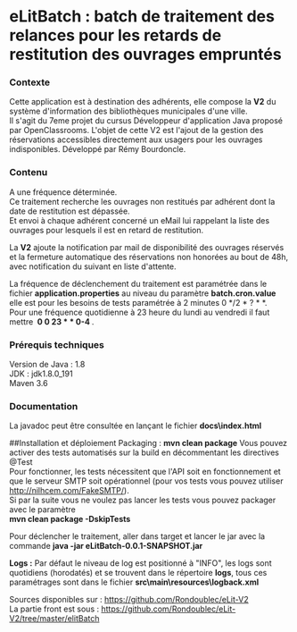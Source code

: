 # eLitBatch : batch de traitement des relances pour les retards de restitution des ouvrages empruntés

### Contexte  
Cette application est à destination des adhérents, elle compose la **V2** du système d'information des bibliothèques municipales d'une ville.  
Il s'agit du 7eme projet du cursus Développeur d'application Java proposé par OpenClassrooms.
L'objet de cette V2 est l'ajout de la gestion des réservations accessibles directement aux usagers pour les ouvrages indisponibles.
Développé par Rémy Bourdoncle. 

### Contenu
A une fréquence déterminée.  
Ce traitement recherche les ouvrages non restitués par adhérent dont la date de restitution est dépassée.  
Et envoi à chaque adhérent concerné un eMail lui rappelant la liste des ouvrages pour lesquels il est en retard de restitution.  

La **V2** ajoute la notification par mail de disponibilité des ouvrages réservés et la fermeture automatique des réservations non honorées au bout de 48h, avec notification du suivant en liste d'attente.

La fréquence de déclenchement du traitement est paramétrée dans le fichier **application.properties** au niveau du paramètre **batch.cron.value** elle est pour les besoins de tests paramétrée à 2 minutes 0 */2 * ? * *.  
Pour une fréquence quotidienne à 23 heure du lundi au vendredi il faut mettre  **&nbsp;0 0 23 * * 0-4&nbsp;**.

### Prérequis techniques  
Version de Java : 1.8  
JDK : jdk1.8.0_191  
Maven 3.6  

### Documentation
La javadoc peut être consultée en lançant le fichier **docs\index.html**  

##Installation et déploiement
Packaging : **mvn clean package**
Vous pouvez activer des tests automatisés sur la build en décommentant les directives @Test   
Pour fonctionner, les tests nécessitent que l'API soit en fonctionnement et que le serveur SMTP soit opérationnel (pour vos tests vous pouvez utiliser http://nilhcem.com/FakeSMTP/).  
Si par la suite vous ne voulez pas lancer les tests vous pouvez packager avec le paramètre  
**mvn clean package -DskipTests**  

Pour déclencher le traitement, aller dans target et lancer le jar avec la commande
**java -jar eLitBatch-0.0.1-SNAPSHOT.jar**

**Logs :** Par défaut le niveau de log est positionné à "INFO", les logs sont quotidiens (horodatés) et se trouvent dans le répertoire  **logs**, tous ces paramétrages sont dans le fichier **src\main\resources\logback.xml**

Sources disponibles sur : https://github.com/Rondoublec/eLit-V2  
La partie front est sous : https://github.com/Rondoublec/eLit-V2/tree/master/elitBatch

